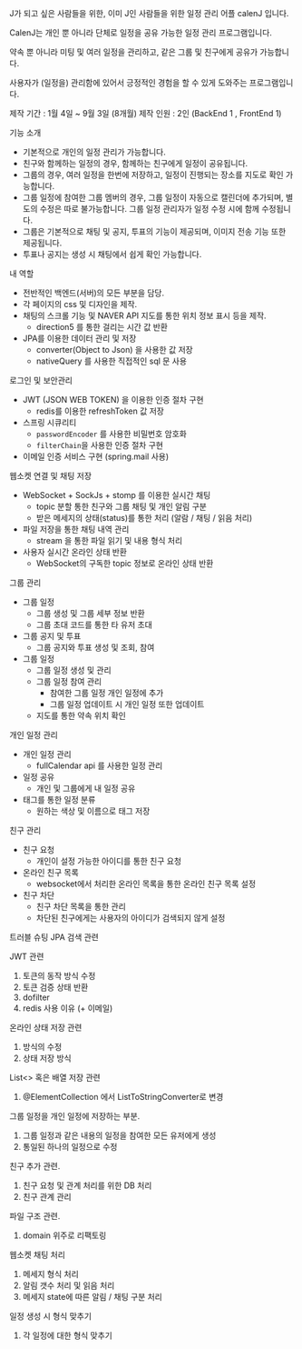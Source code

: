 J가 되고 싶은 사람들을 위한, 이미 J인 사람들을 위한 일정 관리 어플 calenJ 입니다.

CalenJ는 개인 뿐 아니라 단체로 일정을 공유 가능한 일정 관리 프로그램입니다.

약속 뿐 아니라 미팅 및 여러 일정을 관리하고, 같은 그룹 및 친구에게 공유가 가능합니다.

사용자가 (일정을) 관리함에 있어서 긍정적인 경험을 할 수 있게 도와주는 프로그램입니다.

제작 기간 :  1월 4일 ~ 9월 3일 (8개월)
제작 인원 : 2인 (BackEnd 1 , FrontEnd 1)


기능 소개
- 기본적으로 개인의 일정 관리가 가능합니다.
- 친구와 함께하는 일정의 경우, 함께하는 친구에게 일정이 공유됩니다.
- 그룹의 경우, 여러 일정을 한번에 저장하고, 일정이 진행되는 장소를 지도로 확인 가능합니다.
- 그룹 일정에 참여한 그룹 멤버의 경우, 그룹 일정이 자동으로 캘린더에 추가되며, 별도의 수정은 따로 불가능합니다. 그룹 일정 관리자가 일정 수정 시에 함께 수정됩니다.
- 그룹은 기본적으로 채팅 및 공지, 투표의 기능이 제공되며, 이미지 전송 기능 또한 제공됩니다.
- 투표나 공지는 생성 시 채팅에서 쉽게 확인 가능합니다.

내 역할
- 전반적인 백엔드(서버)의 모든 부분을 담당.
- 각 페이지의 css 및 디자인을 제작.
- 채팅의 스크롤 기능 및 NAVER API 지도를 통한 위치 정보 표시 등을 제작.
    - direction5 를 통한 걸리는 시간 값 반환
- JPA를 이용한 데이터 관리 및 저장
    - converter(Object to Json) 을 사용한 값 저장
    - nativeQuery 를 사용한 직접적인 sql 문 사용

로그인 및 보안관리
- JWT (JSON WEB TOKEN) 을 이용한 인증 절차 구현
    - redis를 이용한 refreshToken 값 저장
- 스프링 시큐리티
    - `passwordEncoder` 를 사용한 비밀번호 암호화
    - `filterChain`을 사용한 인증 절차 구현
- 이메일 인증 서비스 구현 (spring.mail 사용)


웹소켓 연결 및 채팅 저장
- WebSocket + SockJs  + stomp 를 이용한 실시간 채팅
    - topic 분할 통한 친구와 그룹 채팅 및 개인 알림 구분
    - 받은 메세지의 상태(status)를 통한 처리 (알람 / 채팅 / 읽음 처리)
- 파일 저장을 통한 채팅 내역 관리
    - stream 을 통한 파일 읽기 및 내용 형식 처리
- 사용자 실시간 온라인 상태 반환
    - WebSocket의 구독한 topic 정보로 온라인 상태 반환

 그룹 관리
 - 그룹 일정
    - 그룹 생성 및 그룹 세부 정보 반환
    - 그룹 초대 코드를 통한 타 유저 초대
- 그룹 공지 및 투표
    - 그룹 공지와 투표 생성 및 조회, 참여
- 그룹 일정
    - 그룹 일정 생성 및 관리
    - 그룹 일정 참여 관리
        - 참여한 그룹 일정 개인 일정에 추가
        - 그룹 일정 업데이트 시 개인 일정 또한 업데이트
    - 지도를 통한 약속 위치 확인
 

개인 일정 관리
- 개인 일정 관리
    - fullCalendar api 를 사용한 일정 관리
- 일정 공유
    - 개인 및 그룹에게 내 일정 공유
- 태그를 통한 일정 분류
    - 원하는 색상 및 이름으로 태그 저장
 
친구 관리
- 친구 요청
    - 개인이 설정 가능한 아이디를 통한 친구 요청
- 온라인 친구 목록
    - websocket에서 처리한 온라인 목록을 통한 온라인 친구 목록 설정
- 친구 차단
    - 친구 차단 목록을 통한 관리
    - 차단된 친구에게는 사용자의 아이디가 검색되지 않게 설정
 
트러블 슈팅
JPA 검색 관련

JWT 관련

1. 토큰의 동작 방식 수정
2. 토큰 검증 상태 반환
3. dofilter
4. redis 사용 이유 (+ 이메일)

온라인 상태 저장 관련

1. 방식의 수정
2. 상태 저장 방식

List<> 혹은 배열 저장 관련

1. @ElementCollection 에서 ListToStringConverter로 변경

그룹 일정을 개인 일정에 저장하는 부분.

1. 그룹 일정과 같은 내용의 일정을 참여한 모든 유저에게 생성
2. 통일된 하나의 일정으로 수정

친구 추가 관련.

1. 친구 요청 및 관계 처리를 위한 DB 처리
2. 친구 관계 관리

파일 구조 관련.

1. domain 위주로 리팩토링

웹소켓 채팅 처리

1. 메세지 형식 처리
2. 알림 갯수 처리 및 읽음 처리
3. 메세지 state에 따른 알림 / 채팅 구분 처리

일정 생성 시 형식 맞추기

1. 각 일정에 대한 형식 맞추기
